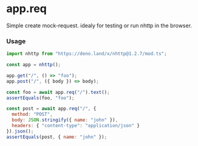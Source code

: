 # app.req

Simple create mock-request. idealy for testing or run nhttp in the browser.

### Usage
```js
import nhttp from "https://deno.land/x/nhttp@1.2.7/mod.ts";

const app = nhttp();

app.get("/", () => "foo");
app.post("/", ({ body }) => body);

const foo = await app.req("/").text();
assertEquals(foo, "foo");

const post = await app.req("/", { 
  method: "POST",
  body: JSON.stringify({ name: "john" }),
  headers: { "content-type": "application/json" }
}).json();
assertEquals(post, { name: "john" });
```